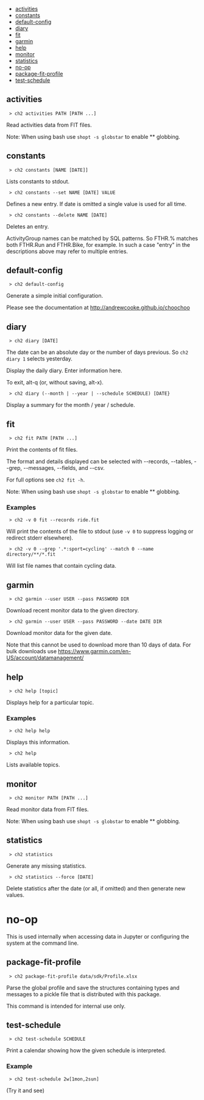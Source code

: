 
* [activities](#activities)
* [constants](#constants)
* [default-config](#default-config)
* [diary](#diary)
* [fit](#fit)
* [garmin](#garmin)
* [help](#help)
* [monitor](#monitor)
* [statistics](#statistics)
* [no-op](#no-op)
* [package-fit-profile](#package-fit-profile)
* [test-schedule](#test-schedule)


 ## activities

     > ch2 activities PATH [PATH ...]

 Read activities data from FIT files.

 Note: When using bash use `shopt -s globstar` to enable ** globbing.    



 ## constants

     > ch2 constants [NAME [DATE]]

 Lists constants to stdout.

     > ch2 constants --set NAME [DATE] VALUE

 Defines a new entry.  If date is omitted a single value is used for all time.

     > ch2 constants --delete NAME [DATE]

 Deletes an entry.

 ActivityGroup names can be matched by SQL patterns.  So FTHR.% matches both
 FTHR.Run and FTHR.Bike, for example. In such a case "entry" in the
 descriptions above may refer to multiple entries.    



 ## default-config

     > ch2 default-config

 Generate a simple initial configuration.

 Please see the documentation at http://andrewcooke.github.io/choochoo    



 ## diary

     > ch2 diary [DATE]

 The date can be an absolute day or the number of days previous.  So `ch2 diary
 1` selects yesterday.

 Display the daily diary.  Enter information here.

 To exit, alt-q (or, without saving, alt-x).

     > ch2 diary (--month | --year | --schedule SCHEDULE) [DATE}

 Display a summary for the month / year / schedule.    



 ## fit

     > ch2 fit PATH [PATH ...]

 Print the contents of fit files.

 The format and details displayed can be selected with --records, --tables,
 --grep, --messages, --fields, and --csv.

 For full options see `ch2 fit -h`.

 Note: When using bash use `shopt -s globstar` to enable ** globbing.

 ### Examples

     > ch2 -v 0 fit --records ride.fit

 Will print the contents of the file to stdout (use `-v 0` to suppress logging
 or redirect stderr elsewhere).

     > ch2 -v 0 --grep '.*:sport=cycling' --match 0 --name directory/**/*.fit

 Will list file names that contain cycling data.    



 ## garmin

     > ch2 garmin --user USER --pass PASSWORD DIR

 Download recent monitor data to the given directory.

     > ch2 garmin --user USER --pass PASSWORD --date DATE DIR

 Download monitor data for the given date.

 Note that this cannot be used to download more than 10 days of data. For bulk
 downloads use https://www.garmin.com/en-US/account/datamanagement/    



 ## help

     > ch2 help [topic]

 Displays help for a particular topic.

 ### Examples

     > ch2 help help

 Displays this information.

     > ch2 help

 Lists available topics.    



 ## monitor

     > ch2 monitor PATH [PATH ...]

 Read monitor data from FIT files.

 Note: When using bash use `shopt -s globstar` to enable ** globbing.    



 ## statistics

     > ch2 statistics

 Generate any missing statistics.

     > ch2 statistics --force [DATE]

 Delete statistics after the date (or all, if omitted) and then generate new
 values.    



 # no-op

 This is used internally when accessing data in Jupyter or configuring the
 system at the command line.    



 ## package-fit-profile

     > ch2 package-fit-profile data/sdk/Profile.xlsx

 Parse the global profile and save the structures containing types and messages
 to a pickle file that is distributed with this package.

 This command is intended for internal use only.    



 ## test-schedule

     > ch2 test-schedule SCHEDULE

 Print a calendar showing how the given schedule is interpreted.

 ### Example

     > ch2 test-schedule 2w[1mon,2sun]

 (Try it and see)    

